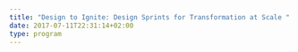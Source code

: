 ```yaml
---
title: "Design to Ignite: Design Sprints for Transformation at Scale "
date: 2017-07-11T22:31:14+02:00
type: program
---
```


